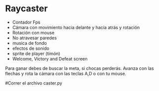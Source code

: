 # Raycaster
 
- Contador Fps
- Cámara con movimiento hacia delante y hacia atrás y rotación
- Rotación con mouse
- No atravesar paredes
- musica de fondo
- efectos de sonido
- sprite de player (timón)
- Welcome, Victory and Defeat screen

Para ganar debes de buscar la meta, si chocas perderás. Avanza con las flechas y rota la cámara con las teclas A,D o con tu mouse. 

#Correr el archivo caster.py
